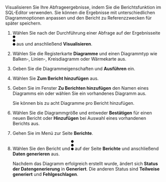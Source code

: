 Visualisieren Sie Ihre Abfrageergebnisse, indem Sie die Berichtsfunktion im SQL-Editor verwenden. Sie können die Ergebnisse mit unterschiedlichen Diagrammoptionen anpassen und den Bericht zu Referenzzwecken für später speichern.

1.  Wählen Sie nach der Durchführung einer Abfrage auf der Ergebnisseite ![""](Images/kxu1689287376217.svg) aus und anschließend **Visualisieren**.

2.  Wählen Sie die Registerkarte **Diagramme** und einen Diagrammtyp wie Balken-, Linien-, Kreisdiagramm oder Wärmekarte aus.

3.  Geben Sie die Diagrammeigenschaften und **Ausführen** ein.

4.  Wählen Sie **Zum Bericht hinzufügen** aus.

5.  Geben Sie im Fenster **Zu Berichten hinzufügen** den Namen eines Diagramms ein oder wählen Sie ein vorhandenes Diagramm aus.

    Sie können bis zu acht Diagramme pro Bericht hinzufügen.

6.  Wählen Sie die Diagrammgröße und entweder **Bestätigen** für einen neuen Bericht oder **Hinzufügen** bei Auswahl eines vorhandenen Berichts aus.

7.  Gehen Sie im Menü zur Seite **Berichte**.

8.  Wählen Sie den Bericht und ![""](Images/kxu1689287376217.svg) auf der Seite **Berichte** und anschließend **Daten generieren** aus.

    Nachdem das Diagramm erfolgreich erstellt wurde, ändert sich **Status der Datengenerierung** in **Generiert**. Die anderen Status sind **Teilweise generiert** und **Fehlgeschlagen**.
